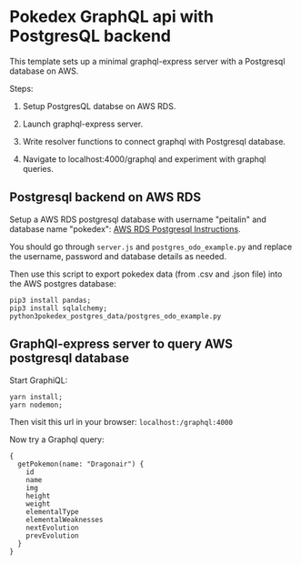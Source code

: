 


# Pokedex GraphQL api with PostgresQL backend

This template sets up a minimal graphql-express server with a Postgresql database on AWS.

Steps:
1. Setup PostgresQL databse on AWS RDS.

2. Launch graphql-express server.

3. Write resolver functions to connect graphql with Postgresql database.

4. Navigate to localhost:4000/graphql and experiment with graphql queries.



## Postgresql backend on AWS RDS
Setup a AWS RDS postgresql database with username "peitalin" and database name "pokedex":
[AWS RDS Postgresql Instructions]( http://docs.aws.amazon.com/AmazonRDS/latest/UserGuide/CHAP_GettingStarted.CreatingConnecting.PostgreSQL.html ).

You should go through `server.js` and `postgres_odo_example.py` and replace the username, password and database details as needed.

Then use this script to export pokedex data (from .csv and .json file) into the AWS postgres database:
```
pip3 install pandas;
pip3 install sqlalchemy;
python3pokedex_postgres_data/postgres_odo_example.py
```

## GraphQl-express server to query AWS postgresql database

Start GraphiQL:
```
yarn install;
yarn nodemon;
```

Then visit this url in your browser:
`localhost:/graphql:4000`

Now try a Graphql query:
```
{
  getPokemon(name: "Dragonair") {
    id
    name
    img
    height
    weight
    elementalType
    elementalWeaknesses
    nextEvolution
    prevEvolution
  }
}
```




